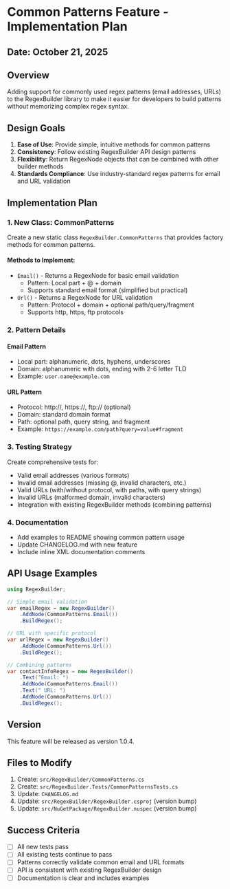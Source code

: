 # Common Patterns Feature - Implementation Plan

## Date: October 21, 2025

## Overview

Adding support for commonly used regex patterns (email addresses, URLs) to the RegexBuilder library to make it easier for developers to build patterns without memorizing complex regex syntax.

## Design Goals

1. **Ease of Use**: Provide simple, intuitive methods for common patterns
2. **Consistency**: Follow existing RegexBuilder API design patterns
3. **Flexibility**: Return RegexNode objects that can be combined with other builder methods
4. **Standards Compliance**: Use industry-standard regex patterns for email and URL validation

## Implementation Plan

### 1. New Class: CommonPatterns

Create a new static class `RegexBuilder.CommonPatterns` that provides factory methods for common patterns.

#### Methods to Implement:

- `Email()` - Returns a RegexNode for basic email validation
  - Pattern: Local part + @ + domain
  - Supports standard email format (simplified but practical)
- `Url()` - Returns a RegexNode for URL validation
  - Pattern: Protocol + domain + optional path/query/fragment
  - Supports http, https, ftp protocols

### 2. Pattern Details

#### Email Pattern

- Local part: alphanumeric, dots, hyphens, underscores
- Domain: alphanumeric with dots, ending with 2-6 letter TLD
- Example: `user.name@example.com`

#### URL Pattern

- Protocol: http://, https://, ftp:// (optional)
- Domain: standard domain format
- Path: optional path, query string, and fragment
- Example: `https://example.com/path?query=value#fragment`

### 3. Testing Strategy

Create comprehensive tests for:

- Valid email addresses (various formats)
- Invalid email addresses (missing @, invalid characters, etc.)
- Valid URLs (with/without protocol, with paths, with query strings)
- Invalid URLs (malformed domain, invalid characters)
- Integration with existing RegexBuilder methods (combining patterns)

### 4. Documentation

- Add examples to README showing common pattern usage
- Update CHANGELOG.md with new feature
- Include inline XML documentation comments

## API Usage Examples

```csharp
using RegexBuilder;

// Simple email validation
var emailRegex = new RegexBuilder()
    .AddNode(CommonPatterns.Email())
    .BuildRegex();

// URL with specific protocol
var urlRegex = new RegexBuilder()
    .AddNode(CommonPatterns.Url())
    .BuildRegex();

// Combining patterns
var contactInfoRegex = new RegexBuilder()
    .Text("Email: ")
    .AddNode(CommonPatterns.Email())
    .Text(" URL: ")
    .AddNode(CommonPatterns.Url())
    .BuildRegex();
```

## Version

This feature will be released as version 1.0.4.

## Files to Modify

1. Create: `src/RegexBuilder/CommonPatterns.cs`
2. Create: `src/RegexBuilder.Tests/CommonPatternsTests.cs`
3. Update: `CHANGELOG.md`
4. Update: `src/RegexBuilder/RegexBuilder.csproj` (version bump)
5. Update: `src/NuGetPackage/RegexBuilder.nuspec` (version bump)

## Success Criteria

- [ ] All new tests pass
- [ ] All existing tests continue to pass
- [ ] Patterns correctly validate common email and URL formats
- [ ] API is consistent with existing RegexBuilder design
- [ ] Documentation is clear and includes examples
